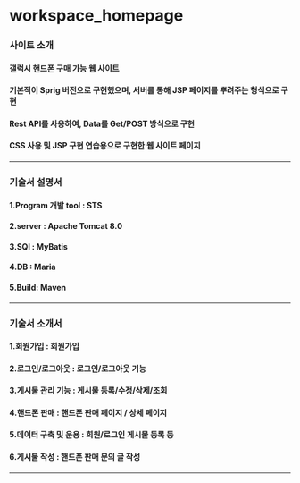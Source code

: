 # workspace_homepage

### 사이트 소개
#### 갤럭시 핸드폰 구매 가능 웹 사이트
#### 기본적이 Sprig 버전으로 구현했으며, 서버를 통해 JSP 페이지를 뿌려주는 형식으로 구현
#### Rest API를 사용하여, Data를 Get/POST 방식으로 구현
#### CSS 사용 및 JSP 구현 연습용으로 구현한 웹 사이트 페이지

----------------------------------------
 
 
### 기술서 설명서

#### 1.Program 개발 tool : STS  

#### 2.server : Apache Tomcat 8.0  

#### 3.SQl : MyBatis  

#### 4.DB : Maria  

#### 5.Build: Maven 
----------------------------------------

### 기술서 소개서


#### 1.회원가입 : 회원가입  
#### 2.로그인/로그아웃 : 로그인/로그아웃 기능   
#### 3.게시물 관리 기능 : 게시물 등록/수정/삭제/조회  
#### 4.핸드폰 판매 : 핸드폰 판매 페이지 / 상세 페이지   
#### 5.데이터 구축 및 운용 : 회원/로그인 게시물 등록 등  
#### 6.게시물 작성 : 핸드폰 판매 문의 글 작성  
----------------------------------------





